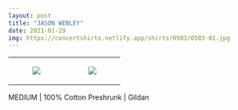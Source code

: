 ```yaml
---
layout: post
title: "JASON WEBLEY"
date: 2021-01-29
img: https://concertshirts.netlify.app/shirts/0503/0503-01.jpg
---
```




<table style="width:100%;"><tr><td style="vertical-align:top;">
      <figure class="tmblr-full" data-orig-height="2048" data-orig-width="1365" data-orig-src="https://concertshirts.netlify.app/shirts/0503/0503-01.jpg"><img src="https://64.media.tumblr.com/df6a003bd1778dcf42784c7cc74e1abf/5686b8e69dd84ed5-bd/s540x810/d103899159129aeaf464591fa1c89ed9e696cc32.jpg" data-orig-height="2048" data-orig-width="1365" data-orig-src="https://concertshirts.netlify.app/shirts/0503/0503-01.jpg"/></figure></td>
    <td style="vertical-align:top;">
      <figure class="tmblr-full" data-orig-height="2048" data-orig-width="1365" data-orig-src="https://concertshirts.netlify.app/shirts/0503/0503-02.jpg"><img src="https://64.media.tumblr.com/39bdd6f0fef50b108795e4ded8dd9bea/5686b8e69dd84ed5-4d/s540x810/7afd06522678a1b3394db1d653cafc9c0e2304f1.jpg" data-orig-height="2048" data-orig-width="1365" data-orig-src="https://concertshirts.netlify.app/shirts/0503/0503-02.jpg"/></figure></td>
  </tr></table><p>
  MEDIUM | 100% Cotton Preshrunk | Gildan
</p>
